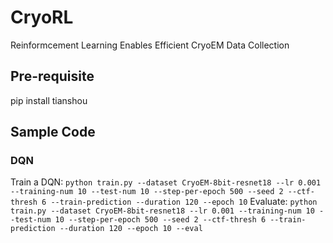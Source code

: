 # CryoRL
Reinformcement Learning Enables Efficient CryoEM Data Collection

## Pre-requisite
pip install tianshou

## Sample Code

### DQN

Train a DQN: ``python train.py --dataset CryoEM-8bit-resnet18 --lr 0.001 --training-num 10 --test-num 10 --step-per-epoch 500 --seed 2 --ctf-thresh 6 --train-prediction --duration 120 --epoch 10``
Evaluate: ``python train.py --dataset CryoEM-8bit-resnet18 --lr 0.001 --training-num 10 --test-num 10 --step-per-epoch 500 --seed 2 --ctf-thresh 6 --train-prediction --duration 120 --epoch 10 --eval``

